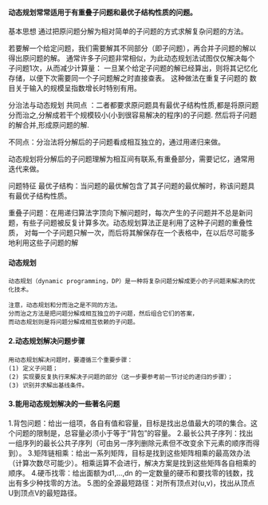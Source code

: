 #### 动态规划常常适用于有重叠子问题和最优子结构性质的问题。
基本思想
通过把原问题分解为相对简单的子问题的方式求解复杂问题的方法。

若要解一个给定问题，我们需要解其不同部分（即子问题），再合并子问题的解以得出原问题的解。 通常许多子问题非常相似，为此动态规划法试图仅仅解决每个
子问题1次，从而减少计算量： 一旦某个给定子问题的解已经算出，则将其记忆化存储，以便下次需要同一个子问题解之时直接查表。 这种做法在重复子问题的
数目关于输入的规模呈指数增长时特别有用。

分治法与动态规划
共同点 ：二者都要求原问题具有最优子结构性质,都是将原问题分而治之,分解成若干个规模较小(小到很容易解决的程序)的子问题.
然后将子问题的解合并,形成原问题的解.

不同点：分治法将分解后的子问题看成相互独立的，通过用递归来做。

动态规划将分解后的子问题理解为相互间有联系,有重叠部分，需要记忆，通常用迭代来做。

问题特征
最优子结构：当问题的最优解包含了其子问题的最优解时，称该问题具有最优子结构性质。

重叠子问题：在用递归算法字顶向下解问题时，每次产生的子问题并不总是新问题，有些子问题被反复计算多次。动态规划算法正是利用了这种子问题的重叠性质，
对每一个子问题只解一次，而后将其解保存在一个表格中，在以后尽可能多地利用这些子问题的解

#### 动态规划
```
动态规划（dynamic programming，DP）是一种将复杂问题分解成更小的子问题来解决的优化技术。

注意，动态规划和分而治之是不同的方法。
分而治之方法是把问题分解成相互独立的子问题，然后组合它们的答案，
而动态规划则是将问题分解成相互依赖的子问题。
```

#### 2.动态规划解决问题步骤
```
用动态规划解决问题时，要遵循三个重要步骤：
(1) 定义子问题；
(2) 实现要反复执行来解决子问题的部分（这一步要参考前一节讨论的递归的步骤）；
(3) 识别并求解出基线条件。
```

#### 3.能用动态规划解决的一些著名问题
1.背包问题：给出一组项，各自有值和容量，目标是找出总值最大的项的集合。这个问题的限制是，总容量必须小于等于“背包”的容量。
2.最长公共子序列：找出一组序列的最长公共子序列（可由另一序列删除元素但不改变余下元素的顺序而得到）。
3.矩阵链相乘：给出一系列矩阵，目标是找到这些矩阵相乘的最高效办法（计算次数尽可能少）。相乘运算不会进行，解决方案是找到这些矩阵各自相乘的顺序。
4.硬币找零：给出面额为d1,...,dn 的一定数量的硬币和要找零的钱数，找出有多少种找零的方法。
5.图的全源最短路径：对所有顶点对(u,v)，找出从顶点U到顶点V的最短路径。
